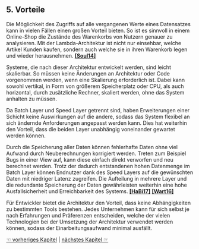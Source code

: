 ## 5. Vorteile
Die Möglichkeit des Zugriffs auf alle vergangenen Werte eines Datensatzes kann in vielen Fällen einen großen Vorteil bieten. So ist es sinnvoll in einem Online-Shop die Zustände des Warenkorbs von Nutzern genauer zu analysieren. Mit der Lambda-Architektur ist nicht nur einsehbar, welche Artikel Kunden kaufen, sondern auch welche sie in ihren Warenkorb legen und wieder herausnehmen. [**[Soul14]**](7_Literaturverzeichnis.md)  

Systeme, die nach dieser Architektur entwickelt werden, sind leicht skalierbar. So müssen keine Änderungen an Architektur oder Code vorgenommen werden, wenn eine Skalierung erforderlich ist. Dabei kann sowohl vertikal, in Form von größerem Speicherplatz oder CPU, als auch horizontal, durch zusätzliche Rechner, skaliert werden, ohne das System anhalten zu müssen.  

Da Batch Layer und Speed Layer getrennt sind, haben Erweiterungen einer Schicht keine Auswirkungen auf die andere, sodass das System flexibel an sich ändernde Anforderungen angepasst werden kann. Dies hat weiterhin den Vorteil, dass die beiden Layer unabhängig voneinander gewartet werden können. 

Durch die Speicherung aller Daten können fehlerhafte Daten ohne viel Aufwand durch Neuberechnungen korrigiert werden. Treten zum Beispiel Bugs in einer View auf, kann diese einfach direkt verworfen und neu berechnet werden. Trotz der dadurch entstandenen hohen Datenmenge im Batch Layer können Endnutzer dank des Speed Layers  auf die gewünschten Daten mit niedriger Latenz zugreifen. Die Aufteilung in mehrere Layer und die redundante Speicherung der Daten gewährleisten weiterhin eine hohe Ausfallsicherheit und Erreichbarkeit des Systems. 
[**[HaBi17]**](7_Literaturverzeichnis.md) [**[Wart16]**](7_Literaturverzeichnis.md)  

Für Entwickler bietet die Architektur den Vorteil, dass keine Abhängigkeiten zu bestimmten Tools bestehen. Jedes Unternehmen kann für sich selbst je nach Erfahrungen und Präferenzen entscheiden, welche der vielen Technologien bei der Umsetzung der Architektur verwendet werden können, sodass der Einarbeitungsaufwand minimal ausfällt.

[☜ vorheriges Kapitel](4_Technologien.md)
   |   [nächstes Kapitel ☞](6_Fazit.md)